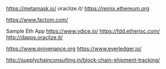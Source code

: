 https://metamask.io/
oraclize.it/
https://remix.ethereum.org

https://www.factom.com/

Sample Eth App
https://www.vdice.io/
https://fdd.etherisc.com/
http://dapps.oraclize.it/

https://www.provenance.org
https://www.everledger.io/


http://supplychainconsulting.in/block-chain-shipment-tracking/
